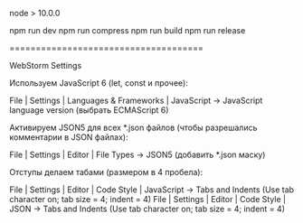 node > 10.0.0

npm run dev
npm run compress
npm run build
npm run release

=====================================

WebStorm Settings

Используем JavaScript 6 (let, const и прочее):

File | Settings | Languages & Frameworks | JavaScript -> JavaScript language version (выбрать ECMAScript 6)

Активируем JSON5 для всех *.json файлов (чтобы разрешались комментарии в JSON файлах): 

File | Settings | Editor | File Types -> JSON5 (добавить *.json маску)

Отступы делаем табами (размером в 4 пробела):

File | Settings | Editor | Code Style | JavaScript -> Tabs and Indents (Use tab character on; tab size = 4; indent = 4)
File | Settings | Editor | Code Style | JSON -> Tabs and Indents (Use tab character on; tab size = 4; indent = 4)
 